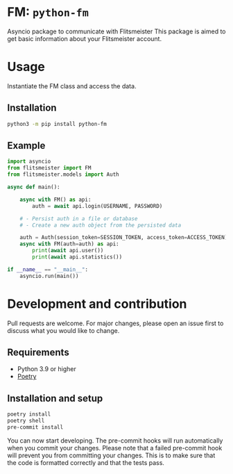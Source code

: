 # FM: `python-fm`

Asyncio package to communicate with Flitsmeister
This package is aimed to get basic information about your Flitsmeister account.


# Usage
Instantiate the FM class and access the data.

## Installation
```bash
python3 -m pip install python-fm
```

## Example
```python
import asyncio
from flitsmeister import FM
from flitsmeister.models import Auth

async def main():

    async with FM() as api:
        auth = await api.login(USERNAME, PASSWORD)

    # - Persist auth in a file or database
    # - Create a new auth object from the persisted data

    auth = Auth(session_token=SESSION_TOKEN, access_token=ACCESS_TOKEN)
    async with FM(auth=auth) as api:
        print(await api.user())
        print(await api.statistics())

if __name__ == "__main__":
    asyncio.run(main())
```

# Development and contribution
Pull requests are welcome. For major changes, please open an issue first to discuss what you would like to change.

## Requirements
- Python 3.9 or higher
- [Poetry](https://python-poetry.org/docs/#installing-with-pipx)

## Installation and setup
```bash
poetry install
poetry shell
pre-commit install
```

You can now start developing. The pre-commit hooks will run automatically when you commit your changes. Please note that a failed pre-commit hook will prevent you from committing your changes. This is to make sure that the code is formatted correctly and that the tests pass.
